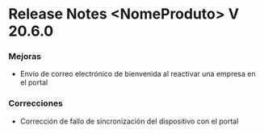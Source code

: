# Release Notes \<NomeProduto> V 20.6.0

### **Mejoras**

* Envío de correo electrónico de bienvenida al reactivar una empresa en el portal

### **Correcciones**

* Corrección de fallo de sincronización del dispositivo con el portal
